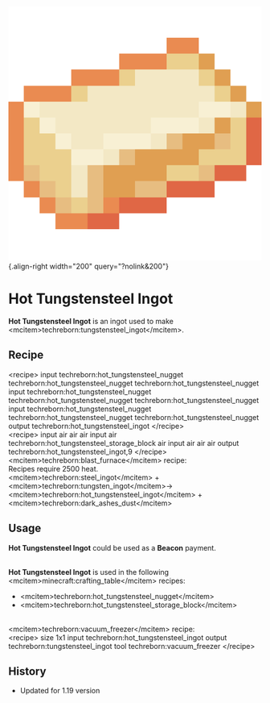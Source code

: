 ![Hot Tungstensteel Ingot](/media/mods/techreborn/hot_tungstensteel_ingot.png){.align-right width="200" query="?nolink&200"}

# Hot Tungstensteel Ingot

**Hot Tungstensteel Ingot** is an ingot used to make \<mcitem\>techreborn:tungstensteel_ingot\</mcitem\>.

## Recipe

\<recipe\> input techreborn:hot_tungstensteel_nugget techreborn:hot_tungstensteel_nugget techreborn:hot_tungstensteel_nugget input techreborn:hot_tungstensteel_nugget techreborn:hot_tungstensteel_nugget techreborn:hot_tungstensteel_nugget input techreborn:hot_tungstensteel_nugget techreborn:hot_tungstensteel_nugget techreborn:hot_tungstensteel_nugget output techreborn:hot_tungstensteel_ingot \</recipe\>\
\<recipe\> input air air air input air techreborn:hot_tungstensteel_storage_block air input air air air output techreborn:hot_tungstensteel_ingot,9 \</recipe\>\
\<mcitem\>techreborn:blast_furnace\</mcitem\> recipe:\
Recipes require 2500 heat.\
\<mcitem\>techreborn:steel_ingot\</mcitem\> + \<mcitem\>techreborn:tungsten_ingot\</mcitem\>-\> \<mcitem\>techreborn:hot_tungstensteel_ingot\</mcitem\> + \<mcitem\>techreborn:dark_ashes_dust\</mcitem\>

## Usage

**Hot Tungstensteel Ingot** could be used as a **Beacon** payment.

\
**Hot Tungstensteel Ingot** is used in the following \<mcitem\>minecraft:crafting_table\</mcitem\> recipes:

- \<mcitem\>techreborn:hot_tungstensteel_nugget\</mcitem\>
- \<mcitem\>techreborn:hot_tungstensteel_storage_block\</mcitem\>

\
\<mcitem\>techreborn:vacuum_freezer\</mcitem\> recipe:\
\<recipe\> size 1x1 input techreborn:hot_tungstensteel_ingot output techreborn:tungstensteel_ingot tool techreborn:vacuum_freezer \</recipe\>

## History

- Updated for 1.19 version
